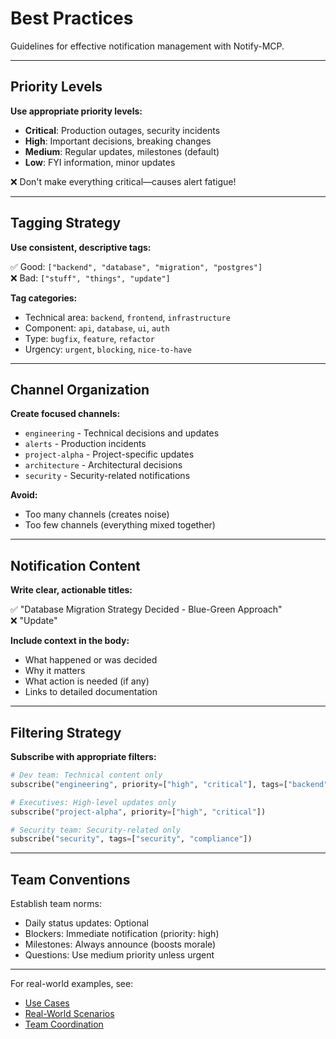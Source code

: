 # Best Practices

Guidelines for effective notification management with Notify-MCP.

---

## Priority Levels

**Use appropriate priority levels:**

- **Critical**: Production outages, security incidents
- **High**: Important decisions, breaking changes
- **Medium**: Regular updates, milestones (default)
- **Low**: FYI information, minor updates

❌ Don't make everything critical—causes alert fatigue!

---

## Tagging Strategy

**Use consistent, descriptive tags:**

✅ Good: `["backend", "database", "migration", "postgres"]`  
❌ Bad: `["stuff", "things", "update"]`

**Tag categories:**
- Technical area: `backend`, `frontend`, `infrastructure`
- Component: `api`, `database`, `ui`, `auth`
- Type: `bugfix`, `feature`, `refactor`
- Urgency: `urgent`, `blocking`, `nice-to-have`

---

## Channel Organization

**Create focused channels:**

- `engineering` - Technical decisions and updates
- `alerts` - Production incidents
- `project-alpha` - Project-specific updates
- `architecture` - Architectural decisions
- `security` - Security-related notifications

**Avoid:**
- Too many channels (creates noise)
- Too few channels (everything mixed together)

---

## Notification Content

**Write clear, actionable titles:**

✅ "Database Migration Strategy Decided - Blue-Green Approach"  
❌ "Update"

**Include context in the body:**
- What happened or was decided
- Why it matters
- What action is needed (if any)
- Links to detailed documentation

---

## Filtering Strategy

**Subscribe with appropriate filters:**

```python
# Dev team: Technical content only
subscribe("engineering", priority=["high", "critical"], tags=["backend", "frontend"])

# Executives: High-level updates only
subscribe("project-alpha", priority=["high", "critical"])

# Security team: Security-related only
subscribe("security", tags=["security", "compliance"])
```

---

## Team Conventions

Establish team norms:

- Daily status updates: Optional
- Blockers: Immediate notification (priority: high)
- Milestones: Always announce (boosts morale)
- Questions: Use medium priority unless urgent

---

For real-world examples, see:
- [Use Cases](../use-cases/index.md)
- [Real-World Scenarios](../use-cases/real-world-scenarios.md)
- [Team Coordination](../use-cases/team-coordination.md)
